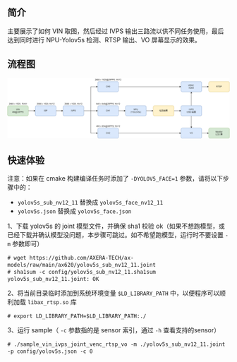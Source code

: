 ## 简介
  主要展示了如何 VIN 取图，然后经过 IVPS 输出三路流以供不同任务使用，最后达到同时进行 NPU-Yolov5s 检测、RTSP 输出、VO 屏幕显示的效果。

## 流程图
![](../../docs/sample_vin_ivps_joint_venc_rtsp_vo.png)

## 快速体验
注意：如果在 cmake 构建编译任务时添加了 ```-DYOLOV5_FACE=1``` 参数，请将以下步骤中的：
- ```yolov5s_sub_nv12_11``` 替换成 ```yolov5s_face_nv12_11```
- ```yolov5s.json``` 替换成 ```yolov5s_face.json```

1、下载 yolov5s 的 joint 模型文件，并确保 sha1 校验 ok（如果不想跑模型，或已经下载并确认模型没问题，本步骤可跳过。如不希望跑模型，运行时不要设置 ```-m``` 参数即可）
```
# wget https://github.com/AXERA-TECH/ax-models/raw/main/ax620/yolov5s_sub_nv12_11.joint
# sha1sum -c config/yolov5s_sub_nv12_11.sha1sum
yolov5s_sub_nv12_11.joint: OK
```
2、将当前目录临时添加到系统环境变量 ```$LD_LIBRARY_PATH``` 中，以便程序可以顺利加载 ```libax_rtsp.so``` 库
```
# export LD_LIBRARY_PATH=$LD_LIBRARY_PATH:./
```
3、运行 sample（ ```-c``` 参数指的是 sensor 索引，通过 ```-h``` 查看支持的sensor）
```
# ./sample_vin_ivps_joint_venc_rtsp_vo -m ./yolov5s_sub_nv12_11.joint -p config/yolov5s.json -c 0
```